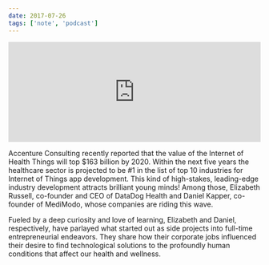 ```yaml
---
date: 2017-07-26
tags: ['note', 'podcast']
---
```


<iframe
  height="200px"
  width="100%"
  frameborder="no"
  scrolling="no"
  seamless
  src="https://widget.spreaker.com/player?episode_id=12400482&theme=light&autoplay=false&playlist=false"
></iframe>

<!-- <iframe src="https://widget.spreaker.com/player?episode_id=12400482&theme=light&autoplay=false&playlist=false" width="100%" height="200px" frameborder="0"></iframe> -->
<!-- <p>
<FontAwesomeIcon icon={['fab', 'google']} />&nbsp;<a href="https://podcasts.google.com/?feed=aHR0cHM6Ly9mZWVkcy5zaW1wbGVjYXN0LmNvbS9YX3dTX1dZaA">Google Podcasts</a><br/>
<FontAwesomeIcon icon={['fab', 'apple']} />&nbsp;<a href="https://podcasts.apple.com/us/podcast/chats-with-kent-c-dodds/id1475543959">Apple Podcasts</a><br/>
<FontAwesomeIcon icon={['fab', 'spotify']} />&nbsp;<a href="https://open.spotify.com/show/7GkO2poedjbltWT5lduL5w">Spotify</a>
</p> -->

Accenture Consulting recently reported that the value of the Internet of Health Things will top \$163 billion by 2020. Within the next five years the healthcare sector is projected to be #1 in the list of top 10 industries for Internet of Things app development. This kind of high-stakes, leading-edge industry development attracts brilliant young minds! Among those, Elizabeth Russell, co-founder and CEO of DataDog Health and Daniel Kapper, co-founder of MediModo, whose companies are riding this wave.

Fueled by a deep curiosity and love of learning, Elizabeth and Daniel, respectively, have parlayed what started out as side projects into full-time entrepreneurial endeavors. They share how their corporate jobs influenced their desire to find technological solutions to the profoundly human conditions that affect our health and wellness.
